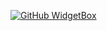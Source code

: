 [![GitHub WidgetBox](https://github-widgetbox.vercel.app/api/profile?username=sourcingdenis&data=followers,repositories,stars)](https://github.com/Jurredr/github-widgetbox)
